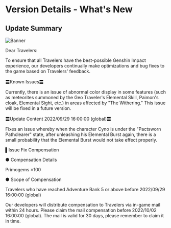 # Version Details - What's New 
## Update Summary
![Banner](https://sdk.hoyoverse.com/upload/announcement/2020/11/11/0c4d0c742dde8334be30352fa3f5fb5b_4067277611421326976.jpg)

Dear Travelers:

To ensure that all Travelers have the best-possible Genshin Impact experience, our developers continually make optimizations and bug fixes to the game based on Travelers' feedback.

〓Known Issues〓

Currently, there is an issue of abnormal color display in some features (such as meteorites summoned by the Geo Traveler's Elemental Skill, Paimon's cloak, Elemental Sight, etc.) in areas affected by "The Withering." This issue will be fixed in a future version.

〓Update Content 2022/09/29 16:00:00 (global)〓

Fixes an issue whereby when the character Cyno is under the "Pactsworn Pathclearer" state, after unleashing his Elemental Burst again, there is a small probability that the Elemental Burst would not take effect properly.

▌Issue Fix Compensation

● Compensation Details

Primogems ×100

● Scope of Compensation

Travelers who have reached Adventure Rank 5 or above before 2022/09/29 16:00:00 (global)

Our developers will distribute compensation to Travelers via in-game mail within 24 hours. Please claim the mail compensation before 2022/10/02 16:00:00 (global). The mail is valid for 30 days, please remember to claim it in time.
